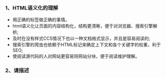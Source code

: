 
### 1、HTML语义化的理解
* 用正确的标签做正确的事情。
* html语义化让页面的内容结构化，结构更清晰，便于对浏览器、搜索引擎解析;
* 及时在没有样式CCS情况下也以一种文档格式显示，并且是容易阅读的;
* 搜索引擎的爬虫也依赖于HTML标记来确定上下文和各个关键字的权重，利于SEO;
* 使阅读源代码的人对网站更容易将网站分块，便于阅读维护理解。

### 2、请描述 <script>、<script async>和<script defer>的区别
* `<script>` - HTML 解析中断，脚本被提取并立即执行。执行结束后，HTML 解析继续。
* `<script async>` - 脚本的提取、执行的过程与 HTML 解析过程并行，脚本执行完毕可能在 HTML 解析完毕之前。当脚本与页面上其他脚本独立时，可以使用async，比如用作页面统计分析。
* `<script defer>` - 脚本仅提取过程与 HTML 解析过程并行，脚本的执行将在 HTML 解析完毕后进行。如果有多个含defer的脚本，脚本的执行顺序将按照在 document 中出现的位置，从上到下顺序执行。
* HTML5 标准 type 属性，对应值为“module”。让浏览器按照 ECMA Script 6 标准将文件当作模块进行解析，默认阻塞效果同 defer，也可以配合 async 在请求完成后立即执行。
> *注意：没有src属性的脚本，async和defer属性会被忽略。*

### 3、页面导入样式时，使用link和@import有什么区别？
* link是XHTML标签，除了加载CSS外，还可以定义RSS等其他事务；@import属于CSS范畴，只能加载CSS。
* link引用CSS时，在页面载入时同时加载；@import需要页面网页完全载入以后加载。
* link是XHTML标签，无兼容问题；@import是在CSS2.1提出的，低版本的浏览器（IE5以下）不支持。
* link支持使用Javascript控制DOM去改变样式；而@import不支持。

### 4、行内元素有哪些？块级元素有哪些？空(void)元素有那些？行内元素和块级元素有什么区别？
* 行内元素有：a b span img input select strong
* 块级元素有：div ul ol li dl dt dd h1 h2 h3 h4… p
* 空元素：\<br> \<hr> \<img> \<input> \<link> \<meta>
* 行内元素不可以设置宽高，不独占一行
* 块级元素可以设置宽高，独占一行

### 5、常见的浏览器内核有哪些？
* Trident 内核：IEGecko 内核：NETSCAPE6 及以上版本，火狐
* Presto 内核：Opera7 及以上。[Opera 内核原为：Presto，现为：Blink;]
* Webkit内核：Safari，Chrome等。[Chrome的：Blink（WebKit的分支）]g pus

### 6、介绍一下你对浏览器内核的理解？
* 浏览器内核又可以分成两部分：渲染引擎和JS引擎。 
* 渲染引擎主要负责取得网页的内容、整理讯息、计算网页的显示方式等，JS引擎则是解析 Javascript 语言，执行 javascript 语言来实现网页的动态效果。
> [JavaScript 引擎](https://github.com/stephentian/33-js-concepts#30-javascript-%E5%BC%95%E6%93%8E)

### 7、“看不见”的 HTML 标签
* meta 标签：自动刷新/跳转
> ```<meta http-equiv="Refresh" content="5; URL=page2.html">``` // 5s 之后自动跳转到同域下的 page2.html 页面  
> ```<meta http-equiv="Refresh" content="60">``` // 60s后刷新当前页面  
* link 标签：通过预处理提升渲染速度
> ```dns-prefetch```。当 link 标签的 rel 属性值为“dns-prefetch”时，浏览器会对某个域名预先进行 DNS 解析并缓存。  
> ```preconnect```。让浏览器在一个 HTTP 请求正式发给服务器前预先执行一些操作，这包括 DNS 解析、TLS 协商、TCP 握手，通过消除往返延迟来为用户节省时间。  
> ```prefetch/preload```。两个值都是让浏览器预先下载并缓存某个资源，但不同的是，prefetch 可能会在浏览器忙时被忽略，而 preload 则是一定会被预先下载。  
> ```prerender```。浏览器不仅会加载资源，还会解析执行页面，进行预渲染。  
